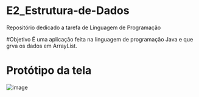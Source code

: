 # E2_Estrutura-de-Dados
Repositório dedicado a tarefa de Linguagem de Programação

#Objetivo
É uma aplicação feita na linguagem de programação Java e que grva os dados em ArrayList.

# Protótipo da tela
![image](https://user-images.githubusercontent.com/83841092/197429527-cb865ab5-4108-441e-835c-88f6a590640d.png)
<br>

